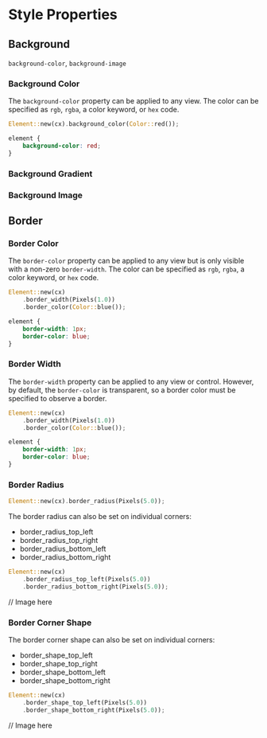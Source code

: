 # Style Properties

## Background
`background-color`, `background-image`

### Background Color
The `background-color` property can be applied to any view. The color can be specified as `rgb`, `rgba`, a color keyword, or `hex` code.
```rust
Element::new(cx).background_color(Color::red());
```
```css
element {
    background-color: red;
}
```

### Background Gradient

### Background Image

## Border
### Border Color
The `border-color` property can be applied to any view but is only visible with a non-zero `border-width`. The color can be specified as `rgb`, `rgba`, a color keyword, or `hex` code.

```rust
Element::new(cx)
    .border_width(Pixels(1.0))
    .border_color(Color::blue());
```
```css
element {
    border-width: 1px;
    border-color: blue;
}
```

### Border Width
The `border-width` property can be applied to any view or control. However, by default, the `border-color` is transparent, so a border color must be specified to observe a border. 

```rust
Element::new(cx)
    .border_width(Pixels(1.0))
    .border_color(Color::blue());
```
```css
element {
    border-width: 1px;
    border-color: blue;
}
```
### Border Radius
```rust
Element::new(cx).border_radius(Pixels(5.0));
```

The border radius can also be set on individual corners:
- border_radius_top_left
- border_radius_top_right
- border_radius_bottom_left
- border_radius_bottom_right

```rust
Element::new(cx)
    .border_radius_top_left(Pixels(5.0))
    .border_radius_bottom_right(Pixels(5.0));
```
// Image here

### Border Corner Shape

The border corner shape can also be set on individual corners:
- border_shape_top_left
- border_shape_top_right
- border_shape_bottom_left
- border_shape_bottom_right

```rust
Element::new(cx)
    .border_shape_top_left(Pixels(5.0))
    .border_shape_bottom_right(Pixels(5.0));
```
// Image here


